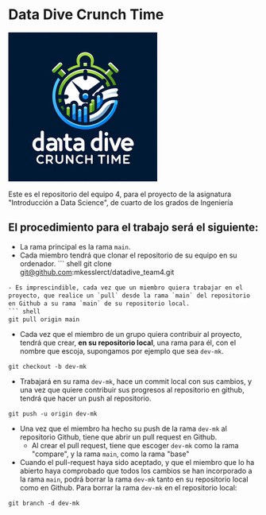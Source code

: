 # Data Dive Crunch Time
![The Data Dive Crunch Time project](images/datadivecrunchtimelogo.jpg)

Este es el repositorio del equipo 4, para el proyecto de la asignatura "Introducción a Data Science", de cuarto de los grados de Ingeniería 

## El procedimiento para el trabajo será el siguiente:
- La rama principal es la rama `main`. 
- Cada miembro tendrá que clonar el repositorio de su equipo en su ordenador. ``` shell
git clone git@github.com:mkesslerct/datadive_team4.git
```
- Es imprescindible, cada vez que un miembro quiera trabajar en el proyecto, que realice un `pull` desde la rama `main` del repositorio en Github a su rama `main` de su repositorio local.
``` shell
git pull origin main
```
- Cada vez que el miembro de un grupo quiera contribuir al proyecto,  tendrá que crear, **en su repositorio local**, una rama para él, con el nombre que escoja, supongamos por ejemplo que sea `dev-mk`.

``` shell
git checkout -b dev-mk
```
- Trabajará en su rama `dev-mk`, hace un commit local con sus cambios, y una vez  que quiere contribuir sus progresos al repositorio en github, tendrá que hacer un push al repositorio.

``` shell
git push -u origin dev-mk
```
- Una vez que el miembro ha hecho su push de la rama `dev-mk` al repositorio Github, tiene que abrir un pull request en Github.
  - Al crear el pull request, tiene que escoger `dev-mk` como la rama "compare", y la rama `main`, como la rama "base"
- Cuando el pull-request haya sido aceptado, y que el miembro que lo ha abierto haya comprobado que todos los cambios se han incorporado a la rama `main`, podrá borrar la rama `dev-mk` tanto en su repositorio local como en Github.
Para borrar la rama `dev-mk` en el repositorio local:
``` shell
git branch -d dev-mk
```
